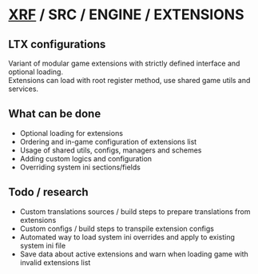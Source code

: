 # [XRF](../../../) / SRC / ENGINE / EXTENSIONS

## LTX configurations

Variant of modular game extensions with strictly defined interface and optional loading. <br/>
Extensions can load with root register method, use shared game utils and services.

## What can be done

- Optional loading for extensions
- Ordering and in-game configuration of extensions list
- Usage of shared utils, configs, managers and schemes
- Adding custom logics and configuration
- Overriding system ini sections/fields

## Todo / research

- Custom translations sources / build steps to prepare translations from extensions
- Custom configs / build steps to transpile extension configs
- Automated way to load system ini overrides and apply to existing system ini file
- Save data about active extensions and warn when loading game with invalid extensions list
